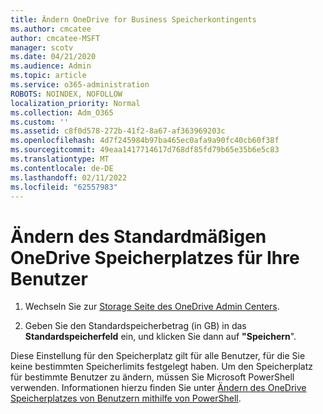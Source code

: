 ```yaml
---
title: Ändern OneDrive for Business Speicherkontingents
ms.author: cmcatee
author: cmcatee-MSFT
manager: scotv
ms.date: 04/21/2020
ms.audience: Admin
ms.topic: article
ms.service: o365-administration
ROBOTS: NOINDEX, NOFOLLOW
localization_priority: Normal
ms.collection: Adm_O365
ms.custom: ''
ms.assetid: c8f0d578-272b-41f2-8a67-af363969203c
ms.openlocfilehash: 4d7f245984b97ba465ec0afa9a90fc40cb60f38f
ms.sourcegitcommit: 49eaa1417714617d768df85fd79b65e35b6e5c83
ms.translationtype: MT
ms.contentlocale: de-DE
ms.lasthandoff: 02/11/2022
ms.locfileid: "62557983"
---
```

# <a name="change-the-default-onedrive-storage-space-for-your-users"></a>Ändern des Standardmäßigen OneDrive Speicherplatzes für Ihre Benutzer

1. Wechseln Sie zur [Storage Seite des OneDrive Admin Centers](https://admin.onedrive.com/?v=StorageSettings).
    
2. Geben Sie den Standardspeicherbetrag (in GB) in das **Standardspeicherfeld** ein, und klicken Sie dann auf **"Speichern**".
    
Diese Einstellung für den Speicherplatz gilt für alle Benutzer, für die Sie keine bestimmten Speicherlimits festgelegt haben. Um den Speicherplatz für bestimmte Benutzer zu ändern, müssen Sie Microsoft PowerShell verwenden. Informationen hierzu finden Sie unter [Ändern des OneDrive Speicherplatzes von Benutzern mithilfe von PowerShell](https://go.microsoft.com/fwlink/?linkid=866402).
  

